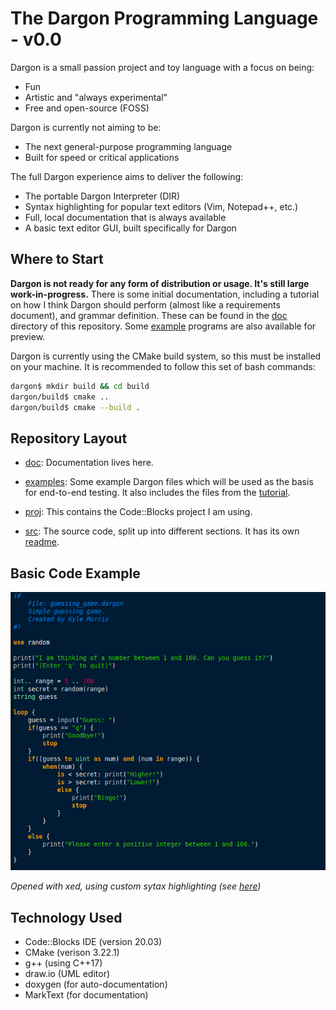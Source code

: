 # The Dargon Programming Language - v0.0

Dargon is a small passion project and toy language with a focus on being:

- Fun
- Artistic and "always experimental"
- Free and open-source (FOSS)

Dargon is currently not aiming to be:

- The next general-purpose programming language
- Built for speed or critical applications

The full Dargon experience aims to deliver the following:

- The portable Dargon Interpreter (DIR)
- Syntax highlighting for popular text editors (Vim, Notepad++, etc.)
- Full, local documentation that is always available
- A basic text editor GUI, built specifically for Dargon

## Where to Start

**Dargon is not ready for any form of distribution or usage. It's still large work-in-progress.** There is some initial documentation, including a tutorial on how I think Dargon should perform (almost like a requirements document), and grammar definition. These can be found in the [doc](doc) directory of this repository. Some [example](examples) programs are also available for preview. 

Dargon is currently using the CMake build system, so this must be installed on your machine. It is recommended to follow this set of bash commands:

```bash
dargon$ mkdir build && cd build
dargon/build$ cmake ..
dargon/build$ cmake --build .
```

## Repository Layout

- [doc](doc): Documentation lives here.

- [examples](examples): Some example Dargon files which will be used as the basis for end-to-end testing. It also includes the files from the [tutorial](examples/tutorial).

- [proj](proj): This contains the Code::Blocks project I am using.

- [src](src): The source code, split up into different sections. It has its own [readme](src/README.md).

## Basic Code Example

![](res/img/main_example.png)

*Opened with xed, using custom sytax highlighting (see [here](res/text_highlighting))*

## Technology Used

- Code::Blocks IDE (version 20.03)
- CMake (verison 3.22.1)
- g++ (using C++17)
- draw.io (UML editor)
- doxygen (for auto-documentation)
- MarkText (for documentation)
